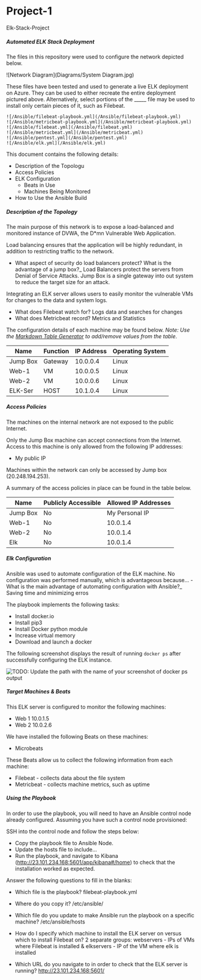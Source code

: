 # Project-1
Elk-Stack-Project
##### Automated ELK Stack Deployment #####

The files in this repository were used to configure the network depicted below.

![Network Diagram](Diagrams/System Diagram.jpg)

These files have been tested and used to generate a live ELK deployment on Azure. They can be used to either recreate the entire deployment pictured above. Alternatively, select portions of the _____ file may be used to install only certain pieces of it, such as Filebeat.

	![/Ansible/filebeat-playbook.yml](/Ansible/filebeat-playbook.yml)
	![/Ansible/metricbeat-playbook.yml](/Ansible/metricbeat-playbook.yml)
	![/Ansible/filebeat.yml](/Ansible/filebeat.yml)
	![/Ansible/metricbeat.yml](/Ansible/metricbeat.yml)
	![/Ansible/pentest.yml](/Ansible/pentest.yml)
	![/Ansible/elk.yml](/Ansible/elk.yml)

This document contains the following details:
- Description of the Topologu
- Access Policies
- ELK Configuration
  - Beats in Use
  - Machines Being Monitored
- How to Use the Ansible Build


##### Description of the Topology #####

The main purpose of this network is to expose a load-balanced and monitored instance of DVWA, the D*mn Vulnerable Web Application.

Load balancing ensures that the application will be highly redundant, in addition to restricting traffic to the network.
- What aspect of security do load balancers protect? What is the advantage of a jump box?_
	Load Balancers protect the servers from Denial of Service Attacks. Jump Box is a single gateway into out system to reduce the target size for an attack.

Integrating an ELK server allows users to easily monitor the vulnerable VMs for changes to the data and system logs.
- What does Filebeat watch for? Logs data and searches for changes
- What does Metricbeat record? Metrics and Statistics

The configuration details of each machine may be found below.
_Note: Use the [Markdown Table Generator](http://www.tablesgenerator.com/markdown_tables) to add/remove values from the table_.

| Name     | Function | IP Address | Operating System |
|----------|----------|------------|------------------|
| Jump Box | Gateway  | 10.0.0.4   | Linux            |
| Web-1    | VM       | 10.0.0.5   | Linux            |
| Web-2    | VM       | 10.0.0.6   | Linux            |
| ELK-Ser  | HOST     | 10.1.0.4   | Linux            |

##### Access Policies ######

The machines on the internal network are not exposed to the public Internet. 

Only the Jump Box machine can accept connections from the Internet. Access to this machine is only allowed from the following IP addresses:
- My public IP
 
Machines within the network can only be accessed by Jump box (20.248.194.253).


A summary of the access policies in place can be found in the table below.

| Name     | Publicly Accessible | Allowed IP Addresses |
|----------|---------------------|----------------------|
| Jump Box | No                  | My Personal IP       |
| Web-1    | No                  | 10.0.1.4             |
| Web-2    | No                  | 10.0.1.4             |
| Elk      | No                  | 10.0.1.4             |

##### Elk Configuration #####

Ansible was used to automate configuration of the ELK machine. No configuration was performed manually, which is advantageous because...
-What is the main advantage of automating configuration with Ansible?_
Saving time and minimizing erros

The playbook implements the following tasks:
- Install docker.io
- Install pip3
- Install Docker python module
- Increase virtual memory
- Download and launch a docker

The following screenshot displays the result of running `docker ps` after successfully configuring the ELK instance.

![TODO: Update the path with the name of your screenshot of docker ps output](Images/docker_ps_output.png)

##### Target Machines & Beats #####
This ELK server is configured to monitor the following machines:
- Web 1 10.0.1.5
- Web 2 10.0.2.6

We have installed the following Beats on these machines:
- Microbeats

These Beats allow us to collect the following information from each machine:
- Filebeat - collects data about the file system
- Metricbeat - collects machine metrics, such as uptime

##### Using the Playbook #####
In order to use the playbook, you will need to have an Ansible control node already configured. Assuming you have such a control node provisioned: 

SSH into the control node and follow the steps below:
- Copy the playbook file to Ansible Node.
- Update the hosts file to include...
- Run the playbook, and navigate to Kibana (http://23.101.234.168:5601/app/kibana#/home) to check that the installation worked as expected.

Answer the following questions to fill in the blanks:
- Which file is the playbook? filebeat-playbook.yml
	
- Where do you copy it? /etc/ansible/

- Which file do you update to make Ansible run the playbook on a specific machine? /etc/ansible/hosts 

- How do I specify which machine to install the ELK server on versus which to install Filebeat on? 2 separate groups: webservers - IPs of VMs where Filebeat is installed & elkservers - IP of the VM where elk is installed

- Which URL do you navigate to in order to check that the ELK server is running?
	http://23.101.234.168:5601/
